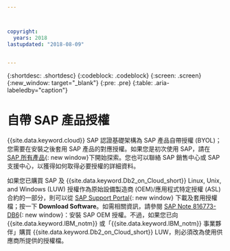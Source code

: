 ```yaml
---



copyright:
  years: 2018
lastupdated: "2018-08-09"


---
```


{:shortdesc: .shortdesc}
{:codeblock: .codeblock}
{:screen: .screen}
{:new_window: target="_blank"}
{:pre: .pre}
{:table: .aria-labeledby="caption"}


# 自帶 SAP 產品授權

{{site.data.keyword.cloud}} SAP 認證基礎架構為 SAP 產品自帶授權 (BYOL)；您需要在安裝之後套用 SAP 產品的對應授權。如果您是初次使用 SAP，請在 [SAP 所有產品](https://www.sap.com/products.html){: new window}下開始探索。您也可以聯絡 SAP 銷售中心或 SAP 支援中心，以獲得如何取得必要授權的詳細資料。

如果您已購買 SAP 及 {{site.data.keyword.Db2_on_Cloud_short}} Linux, Unix, and Windows (LUW) 授權作為原始設備製造商 (OEM)/應用程式特定授權 (ASL) 合約的一部分，則可以從 [SAP Support Portal](https://support.sap.com/en/index.html){: new window} 下載及套用授權檔；按一下 **Download Software**。如需相關資訊，請參閱 [SAP Note 816773-DB6](https://launchpad.support.sap.com/#/notes/816773){: new window}：安裝 SAP OEM 授權。不過，如果您已向 {{site.data.keyword.IBM_notm}} 或「{{site.data.keyword.IBM_notm}} 事業夥伴」購買 {{site.data.keyword.Db2_on_Cloud_short}} LUW，則必須改為使用供應商所提供的授權檔。
